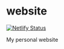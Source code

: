 # website

[![Netlify Status](https://api.netlify.com/api/v1/badges/351f6881-3e46-4d35-8b87-ff1635aacc32/deploy-status)](https://app.netlify.com/sites/rick-roche/deploys)

My personal website
